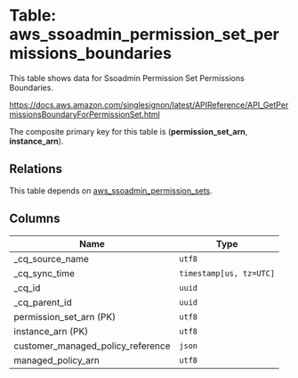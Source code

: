 # Table: aws_ssoadmin_permission_set_permissions_boundaries

This table shows data for Ssoadmin Permission Set Permissions Boundaries.

https://docs.aws.amazon.com/singlesignon/latest/APIReference/API_GetPermissionsBoundaryForPermissionSet.html

The composite primary key for this table is (**permission_set_arn**, **instance_arn**).

## Relations

This table depends on [aws_ssoadmin_permission_sets](aws_ssoadmin_permission_sets).

## Columns

| Name          | Type          |
| ------------- | ------------- |
|_cq_source_name|`utf8`|
|_cq_sync_time|`timestamp[us, tz=UTC]`|
|_cq_id|`uuid`|
|_cq_parent_id|`uuid`|
|permission_set_arn (PK)|`utf8`|
|instance_arn (PK)|`utf8`|
|customer_managed_policy_reference|`json`|
|managed_policy_arn|`utf8`|
